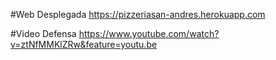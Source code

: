 #Web Desplegada
https://pizzeriasan-andres.herokuapp.com

#Video Defensa
https://www.youtube.com/watch?v=ztNfMMKlZRw&feature=youtu.be

